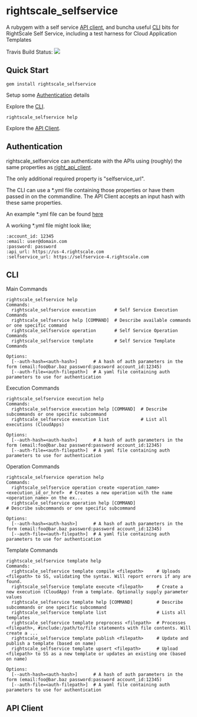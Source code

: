 rightscale_selfservice
======================

A rubygem with a self service [API client](./#api-client), and buncha useful [CLI](./#cli) bits for
RightScale Self Service, including a test harness for Cloud Application Templates

Travis Build Status: [<img src="https://travis-ci.org/rgeyer/rightscale_selfservice.png" />](https://travis-ci.org/rgeyer/rightscale_selfservice)

## Quick Start

```
gem install rightscale_selfservice
```

Setup some [Authentication](./#authentication) details

Explore the [CLI](./#cli).
```
rightscale_selfservice help
```

Explore the [API Client](./#api-client).

## Authentication

rightscale_selfservice can authenticate with the APIs using (roughly) the same
properties as [right_api_client](https://github.com/rightscale/right_api_client).

The only additional required property is "selfservice_url".

The CLI can use a \*.yml file containing those properties or have them passed in
on the commandline.  The API Client accepts an input hash with these same
properties.

An example \*.yml file can be found [here](https://github.com/rightscale/right_api_client/blob/v1.5.24/config/login.yml.example)

A working \*.yml file might look like;
```
:account_id: 12345
:email: user@domain.com
:password: password
:api_url: https://us-4.rightscale.com
:selfservice_url: https://selfservice-4.rightscale.com
```

## CLI

Main Commands
```
rightscale_selfservice help
Commands:
  rightscale_selfservice execution       # Self Service Execution Commands
  rightscale_selfservice help [COMMAND]  # Describe available commands or one specific command
  rightscale_selfservice operation       # Self Service Operation Commands
  rightscale_selfservice template        # Self Service Template Commands

Options:
  [--auth-hash=<auth-hash>]      # A hash of auth parameters in the form (email:foo@bar.baz password:password account_id:12345)
  [--auth-file=<auth-filepath>]  # A yaml file containing auth parameters to use for authentication
```

Execution Commands
```
rightscale_selfservice execution help
Commands:
  rightscale_selfservice execution help [COMMAND]  # Describe subcommands or one specific subcommand
  rightscale_selfservice execution list            # List all executions (CloudApps)

Options:
  [--auth-hash=<auth-hash>]      # A hash of auth parameters in the form (email:foo@bar.baz password:password account_id:12345)
  [--auth-file=<auth-filepath>]  # A yaml file containing auth parameters to use for authentication
```

Operation Commands
```
rightscale_selfservice operation help
Commands:
  rightscale_selfservice operation create <operation_name> <execution_id_or_href>  # Creates a new operation with the name <operation_name> on the ex...
  rightscale_selfservice operation help [COMMAND]                                  # Describe subcommands or one specific subcommand

Options:
  [--auth-hash=<auth-hash>]      # A hash of auth parameters in the form (email:foo@bar.baz password:password account_id:12345)
  [--auth-file=<auth-filepath>]  # A yaml file containing auth parameters to use for authentication
```

Template Commands
```
rightscale_selfservice template help
Commands:
  rightscale_selfservice template compile <filepath>     # Uploads <filepath> to SS, validating the syntax. Will report errors if any are found.
  rightscale_selfservice template execute <filepath>     # Create a new execution (CloudApp) from a template. Optionally supply parameter values
  rightscale_selfservice template help [COMMAND]         # Describe subcommands or one specific subcommand
  rightscale_selfservice template list                   # Lists all templates
  rightscale_selfservice template preprocess <filepath>  # Processes <filepath>, #include:/path/to/file statements with file contents. Will create a ...
  rightscale_selfservice template publish <filepath>     # Update and publish a template (based on name)
  rightscale_selfservice template upsert <filepath>      # Upload <filepath> to SS as a new template or updates an existing one (based on name)

Options:
  [--auth-hash=<auth-hash>]      # A hash of auth parameters in the form (email:foo@bar.baz password:password account_id:12345)
  [--auth-file=<auth-filepath>]  # A yaml file containing auth parameters to use for authentication
```

## API Client
